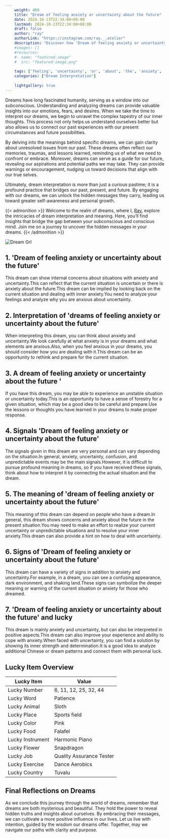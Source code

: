 ```yaml
---
    weight: 468
    title: "Dream of feeling anxiety or uncertainty about the future"  # Assuming 'title' column exists
    date: 2024-10-13T22:34:00+08:00
    lastmod: 2024-10-13T22:34:00+08:00
    draft: false
    author: "ray"
    authorLink: "https://instagram.com/ray._.atelier"
    description: "Discover how 'Dream of feeling anxiety or uncertainty about the future' can interpret your future and uncover its significant meanings in your life."
    #images: []
    #resources:
    #- name: "featured-image"
    #  src: "featured-image.png"
    
    tags: ['feeling', 'uncertainty', 'or', 'about', 'the', 'anxiety', 'Dream', 'future', 'of']
    categories: ["Dream Interpretation"]
    
    lightgallery: true
---
```

    
Dreams have long fascinated humanity, serving as a window into our subconscious. Understanding and analyzing dreams can provide valuable insights into our emotions, fears, and desires. When we take the time to interpret our dreams, we begin to unravel the complex tapestry of our inner thoughts. This process not only helps us understand ourselves better but also allows us to connect our past experiences with our present circumstances and future possibilities.

By delving into the meanings behind specific dreams, we can gain clarity about unresolved issues from our past. These dreams often reflect our memories, traumas, and lessons learned, reminding us of what we need to confront or embrace. Moreover, dreams can serve as a guide for our future, revealing our aspirations and potential paths we may take. They can provide warnings or encouragement, nudging us toward decisions that align with our true selves.

Ultimately, dream interpretation is more than just a curious pastime; it is a profound practice that bridges our past, present, and future. By engaging with our dreams, we can unlock the hidden messages they carry, leading us toward greater self-awareness and personal growth.

{{< admonition >}}
Welcome to the realm of dreams, where I, [Ray](https://instagram.com/ray._.atelier), explore the intricacies of dream interpretation and meaning. Here, you’ll find insights that bridge the gap between your subconscious and conscious mind. Join me on a journey to uncover the hidden messages in your dreams.
{{< /admonition >}}

![Dream Grl](https://cdn.pixabay.com/photo/2017/11/02/03/35/gothic-2910057_1280.jpg "Dream Grl")

## 1. 'Dream of feeling anxiety or uncertainty about the future'
This dream can show internal concerns about situations with anxiety and uncertainty.This can reflect that the current situation is uncertain or there is anxiety about the future.This dream can be implied by looking back on the current situation and dealing with inner anxiety.You need to analyze your feelings and analyze why you are anxious about uncertainty.

## 2. Interpretation of 'dreams of feeling anxiety or uncertainty about the future'
When interpreting this dream, you can think about anxiety and uncertainty.We look carefully at what anxiety is in your dreams and what elements are anxious.Also, when you feel anxious in your dreams, you should consider how you are dealing with it.This dream can be an opportunity to rethink and prepare for the current situation.

## 3. A dream of feeling anxiety or uncertainty about the future '
If you have this dream, you may be able to experience an unstable situation or uncertainty today.This is an opportunity to have a sense of forestry for a given situation, which may be a good idea to be careful and prepare.Use the lessons or thoughts you have learned in your dreams to make proper response.

## 4. Signals 'Dream of feeling anxiety or uncertainty about the future'
The signals given in this dream are very personal and can vary depending on the situation.In general, anxiety, uncertainty, confusion, and unpredictable events may be the main signals.However, it is difficult to pursue profound meaning in dreams, so if you have received these signals, think about how to interpret it by connecting the actual situation and the dream.

## 5. The meaning of 'dream of feeling anxiety or uncertainty about the future'
This meaning of this dream can depend on people who have a dream.In general, this dream shows concerns and anxiety about the future in the present situation.You may need to make an effort to realize your current uncertainty or unpredictable situations and to resolve your inner anxiety.This dream can also provide a hint on how to deal with uncertainty.

## 6. Signs of 'Dream of feeling anxiety or uncertainty about the future'
This dream can have a variety of signs in addition to anxiety and uncertainty.For example, in a dream, you can see a confusing appearance, dark environment, and shaking land.These signs can symbolize the deeper meaning or warning of the current situation or anxiety for those who dreamed.

## 7. 'Dream of feeling anxiety or uncertainty about the future' and lucky
This dream is mainly anxiety and uncertainty, but can also be interpreted in positive aspects.This dream can also improve your experience and ability to cope with anxiety.When faced with uncertainty, you can find a solution by showing its inner strength and determination.It is a good idea to analyze additional Chinese or dream patterns and connect them with personal luck.

## Lucky Item Overview
| Lucky Item          | Value              |
|---------------|--------------------|
| Lucky Number        | 6, 11, 12, 25, 32, 44  |
| Lucky Word          | Patience |
| Lucky Animal        | Sloth |
| Lucky Place         | Sports field     |
| Lucky Color         | Pink     |
| Lucky Food          | Falafel      |
| Lucky Instrument    | Harmonic Piano |
| Lucky Flower        | Snapdragon    |
| Lucky Job           | Quality Assurance Tester       |
| Lucky Exercise      | Dance Aerobics  |
| Lucky Country       | Tuvalu    |


##  Final Reflections on Dreams

As we conclude this journey through the world of dreams, remember that dreams are both mysterious and beautiful. They hold the power to reveal hidden truths and insights about ourselves. By embracing their messages, we can cultivate a more positive influence in our lives. Let us live with intention, guided by the wisdom our dreams offer. Together, may we navigate our paths with clarity and purpose.
